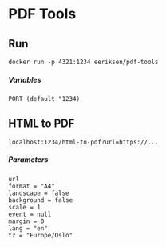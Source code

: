 # PDF Tools

## Run

```
docker run -p 4321:1234 eeriksen/pdf-tools
```

##### Variables

```
PORT (default "1234)
```

## HTML to PDF

`localhost:1234/html-to-pdf?url=https://...`

##### Parameters

```
url
format = "A4"
landscape = false
background = false
scale = 1
event = null
margin = 0
lang = "en"
tz = "Europe/Oslo"
```
